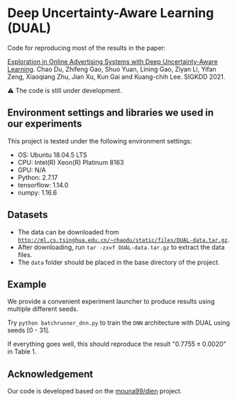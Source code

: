 # Deep Uncertainty-Aware Learning (DUAL)

Code for reproducing most of the results in the paper:

[Exploration in Online Advertising Systems with Deep Uncertainty-Aware Learning](https://arxiv.org/abs/2012.02298). Chao Du, Zhifeng Gao, Shuo Yuan, Lining Gao, Ziyan Li, Yifan Zeng, Xiaoqiang Zhu, Jian Xu, Kun Gai and Kuang-chih Lee. SIGKDD 2021.

:warning: The code is still under development.

## Environment settings and libraries we used in our experiments

This project is tested under the following environment settings:
- OS: Ubuntu 18.04.5 LTS
- CPU: Intel(R) Xeon(R) Platinum 8163
- GPU: N/A
- Python: 2.7.17
- tensorflow: 1.14.0
- numpy: 1.16.6

## Datasets
- The data can be downloaded from [`http://ml.cs.tsinghua.edu.cn/~chaodu/static/files/DUAL-data.tar.gz`](http://ml.cs.tsinghua.edu.cn/~chaodu/static/files/DUAL-data.tar.gz).
- After downloading, run `tar -zxvf DUAL-data.tar.gz` to extract the data files.
- The `data` folder should be placed in the base directory of the project.

## Example

We provide a convenient experiment launcher to produce results using multiple different seeds.

Try `python batchrunner_dnn.py` to train the `DNN` architecture with DUAL using seeds [0 - 31].

If everything goes well, this should reproduce the result "$0.7755 \pm 0.0020$" in Table 1.

## Acknowledgement

Our code is developed based on the [mouna99/dien](https://github.com/mouna99/dien) project.